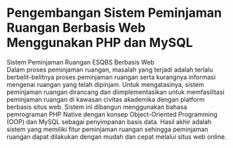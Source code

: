 # Pengembangan Sistem Peminjaman Ruangan Berbasis Web Menggunakan PHP dan MySQL
Sistem Peminjaman Ruangan ESQBS Berbasis Web</br>
Dalam proses peminjaman ruangan, masalah yang terjadi adalah terlalu berbelit-belitnya proses peminjaman ruangan serta kurangnya informasi mengenai ruangan yang telah dipinjam. Untuk mengatasinya, sistem peminjaman ruangan dirancang dan diimplementasikan untuk memfasilitasi peminjaman ruangan di kawasan civitas akademika dengan platform berbasis situs web. Sistem ini dibangun menggunakan bahasa pemrograman PHP Native dengan konsep Object-Oriented Programming (OOP) dan MySQL sebagai penyimpanan basis data. Hasil akhir adalah sistem yang memiliki fitur peminjaman ruangan sehingga peminjaman ruangan dapat dilakukan dengan mudah dan cepat melalui situs web online.
